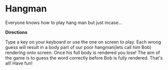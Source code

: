 # Hangman
Everyone knows how to play hang man but just incase...

**Directions**

Type a key on your keyboard or use the one on screen to play. Each wrong guess will result in a body part of our poor hangman(lets call him Bob) rendering onto screen. Once his full body is rendered you lose! The aim of the game is to guess the word correctly before Bob is fully rendered. That's all! Have fun!

